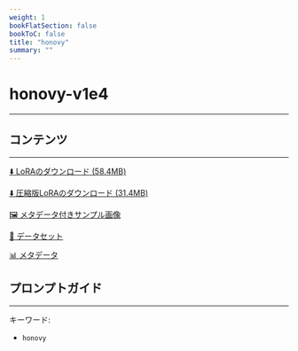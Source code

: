 ```yaml
---
weight: 1
bookFlatSection: false
bookToC: false
title: "honovy"
summary: ""
---
```


<!--markdownlint-disable MD025 MD033 -->

# honovy-v1e4

---

## コンテンツ

---

[⬇️ LoRAのダウンロード (58.4MB)](https://huggingface.co/k4d3/yiff_toolkit/resolve/main/ponyxl_loras/honovy_ponyxl_v1e4.safetensors?download=true)

[⬇️ 圧縮版LoRAのダウンロード (31.4MB)](https://huggingface.co/k4d3/yiff_toolkit/resolve/main/ponyxl_loras_shrunk_2/honovy_ponyxl_v1e4_frockpt1_th-3.55.safetensors?download=true)

[🖼️ メタデータ付きサンプル画像](https://huggingface.co/k4d3/yiff_toolkit/tree/main/static/{})

[📐 データセット](https://huggingface.co/datasets/k4d3/furry/tree/main/by_honovy)

[📊 メタデータ](https://huggingface.co/k4d3/yiff_toolkit/raw/main/ponyxl_loras/honovy_ponyxl_v1e4.json)

## プロンプトガイド

---

キーワード:

- `honovy`
